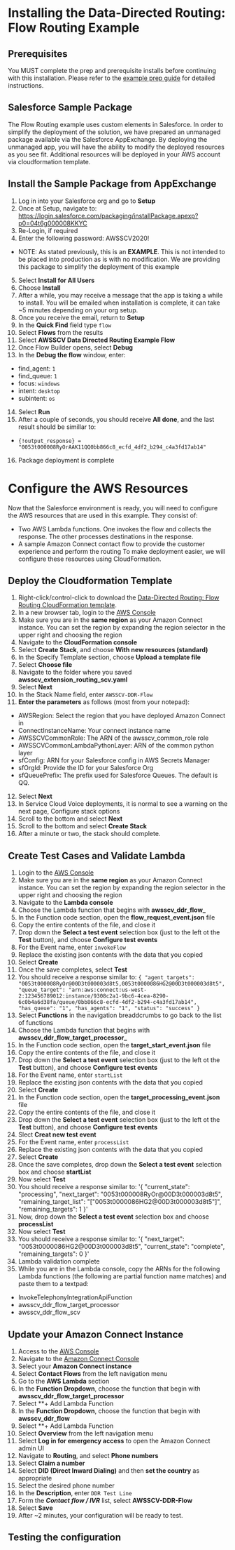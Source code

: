 # Installing the Data-Directed Routing: Flow Routing Example

## Prerequisites
You MUST complete the prep and prerequisite installs before continuing with this installation. Please refer to the [example prep guide](prep.md) for detailed instructions.

## Salesforce Sample Package
The Flow Routing example uses custom elements in Salesforce. In order to simplify the deployment of the solution, we have prepared an unmanaged package available via the Salesforce AppExchange. By deploying the unmanaged app, you will have the ability to modify the deployed resources as you see fit. Additional resources will be deployed in your AWS account via cloudformation template. 

## Install the Sample Package from AppExchange
1. Log in into your Salesforce org and go to **Setup** 
2. Once at Setup, navigate to: https://login.salesforce.com/packaging/installPackage.apexp?p0=04t6g000008KKYC
3. Re-Login, if required
4. Enter the following password: AWSSCV2020!
 - NOTE: As stated previously, this is an **EXAMPLE**. This is not intended to be placed into production as is with no modification. We are providing this package to simplify the deployment of this example
5. Select **Install for All Users**
6. Choose **Install**
7. After a while, you may receive a message that the app is taking a while to install. You will be emailed when installation is complete, it can take ~5 minutes depending on your org setup.
8. Once you receive the email, return to **Setup**
9. In the **Quick Find** field type `flow`
10. Select **Flows** from the results
11. Select **AWSSCV Data Directed Routing Example Flow**
12. Once Flow Builder opens, select **Debug**
13. In the **Debug the flow** window, enter:
 - find_agent: `1`
 - find_queue: `1`
 - focus: `windows`
 - intent: `desktop`
 - subintent: `os`
14. Select **Run**
15. After a couple of seconds, you should receive **All done**, and the last result should be simillar to:
  - `{!output_response} = "0053t000008RyOrAAK11QQ0bb866c8_ecfd_4df2_b294_c4a3fd17ab14"`
16. Package deployment is complete

# Configure the AWS Resources
Now that the Salesforce environment is ready, you will need to configure the AWS resources that are used in this example. They consist of:
 - Two AWS Lambda functions. One invokes the flow and collects the response. The other processes destinations in the response. 
 - A sample Amazon Connect contact flow to provide the customer experience and perform the routing
 To make deployment easier, we will configure these resources using CloudFormation.
 
## Deploy the Cloudformation Template
1. Right-click/control-click to download the [Data-Directed Routing: Flow Routing CloudFormation template](https://raw.githubusercontent.com/amazon-connect/amazon-connect-salesforce-scv/master/examples/DataDirectedRouting-FlowRouting/CloudFormation/AWSSCV-DDR-Flow.yaml).
2. In a new browser tab, login to the [AWS Console](https://console.aws.amazon.com/console/home)
3. Make sure you are in the **same region** as your Amazon Connect instance. You can set the region by expanding the region selector in the upper right and choosing the region
4. Navigate to the **CloudFormation console**
5. Select **Create Stack**, and choose **With new resources (standard)**
6. In the Specify Template section, choose **Upload a template file**
7. Select **Choose file**
8. Navigate to the folder where you saved **awsscv_extension_routing_scv.yaml**
9. Select **Next**
10. In the Stack Name field, enter `AWSSCV-DDR-Flow`
11. **Enter the parameters** as follows (most from your notepad):
 - AWSRegion: Select the region that you have deployed Amazon Connect in
 - ConnectInstanceName: Your connect instance name
 - AWSSCVCommonRole: The ARN of the awsscv_common_role role
 - AWSSCVCommonLambdaPythonLayer: ARN of the common python layer
 - sfConfig: ARN for your Salesforce config in AWS Secrets Manager
 - sfOrgId: Provide the ID for your Salesforce Org
 - sfQueuePrefix: The prefix used for Salesforce Queues. The default is QQ.
12.	Select **Next**
13.	In Service Cloud Voice deployments, it is normal to see a warning on the next page, Configure stack options
14.	Scroll to the bottom and select **Next**
15.	Scroll to the bottom and select **Create Stack**
16.	After a minute or two, the stack should complete.

## Create Test Cases and Validate Lambda
1. Login to the [AWS Console](https://console.aws.amazon.com/console/home)
2. Make sure you are in the **same region** as your Amazon Connect instance. You can set the region by expanding the region selector in the upper right and choosing the region
3. Navigate to the **Lambda console**
4. Choose the Lambda function that begins with **awsscv_ddr_flow_**
5. In the Function code section, open the **flow_request_event.json** file
6. Copy the entire contents of the file, and close it
7. Drop down the **Select a test event** selection box (just to the left ot the **Test** button), and choose **Configure test events**
8. For the Event name, enter `invokeFlow`
9. Replace the existing json contents with the data that you copied
10. Select **Create**
11. Once the save completes, select **Test**
12. You should receive a response similar to:
`{
  "agent_targets": "0053t000008RyOr@00D3t000003d8t5,0053t0000086HG2@00D3t000003d8t5",
  "queue_target": "arn:aws:connect:us-west-2:123456789012:instance/9308c2a1-9bc6-4cea-8290-6c0b4a6d38fa/queue/0bb866c8-ecfd-4df2-b294-c4a3fd17ab14",
  "has_queue": "1",
  "has_agents": "1",
  "status": "success"
}`
13. Select **Functions** in the navigation breaddcrumbs to go back to the list of functions
14. Choose the Lambda function that begins with **awsscv_ddr_flow_target_processor_**
15. In the Function code section, open the **target_start_event.json** file
16. Copy the entire contents of the file, and close it
17. Drop down the **Select a test event** selection box (just to the left ot the **Test** button), and choose **Configure test events**
18. For the Event name, enter `startList`
19. Replace the existing json contents with the data that you copied
20. Select **Create**
21. In the Function code section, open the **target_processing_event.json** file
22. Copy the entire contents of the file, and close it
23. Drop down the **Select a test event** selection box (just to the left ot the **Test** button), and choose **Configure test events**
24. Slect **Creat new test event**
25. For the Event name, enter `processList`
26. Replace the existing json contents with the data that you copied
27. Select **Create**
28. Once the save completes, drop down the **Select a test event** selection box and choose **startList**
29. Now select **Test**
30. You should receive a response similar to:
'{
  "current_state": "processing",
  "next_target": "0053t000008RyOr@00D3t000003d8t5",
  "remaining_target_list": "[\"0053t0000086HG2@00D3t000003d8t5\"]",
  "remaining_targets": 1
}'
31. Now, drop down the **Select a test event** selection box and choose **processList**
32. Now select **Test**
33. You should receive a response similar to:
'{
  "next_target": "0053t0000086HG2@00D3t000003d8t5",
  "current_state": "complete",
  "remaining_targets": 0
}'
34. Lambda validation complete
35. While you are in the Lambda console, copy the ARNs for the following Lambda functions (the following are partial function name matches) and paste them to a textpad:
 - InvokeTelephonyIntegrationApiFunction
 - awsscv_ddr_flow_target_processor
 - awsscv_ddr_flow_scv

## Update your Amazon Connect Instance
1. Access to the [AWS Console](https://console.aws.amazon.com/console/home)
2. Navigate to the [Amazon Connect Console](https://console.aws.amazon.com/connect/home)
3. Select your **Amazon Connect instance**
4. Select **Contact Flows** from the left navigation menu
5. Go to the **AWS Lambda** section
6. In the **Function Dropdown**, choose the function that begin with **awsscv_ddr_flow_target_processor**
7. Select **+ Add Lambda Function
8. In the **Function Dropdown**, choose the function that begin with **awsscv_ddr_flow**
9. Select **+ Add Lambda Function
10. Select **Overview** from the left navigation menu
11. Select **Log in for emergency access** to open the Amazon Connect admin UI
13. Navigate to **Routing**, and select **Phone numbers**
14. Select **Claim a number**
15. Select **DID (Direct Inward Dialing)** and then **set the country** as appropriate
16. Select the desired phone number
17. In the **Description**, enter `DDR Test Line`
18. Form the ***Contact flow / IVR*** list, select **AWSSCV-DDR-Flow**
19. Select **Save**
20. After ~2 minutes, your configuration will be ready to test.

## Testing the configuration

